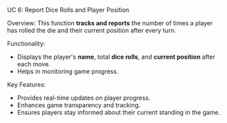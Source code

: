 UC 6: Report Dice Rolls and Player Position  

Overview:
This function **tracks and reports** the number of times a player has rolled the die and their current position after every turn.  

Functionality:
- Displays the player's **name**, total **dice rolls**, and **current position** after each move.  
- Helps in monitoring game progress.  

Key Features:
- Provides real-time updates on player progress.  
- Enhances game transparency and tracking.  
- Ensures players stay informed about their current standing in the game.
